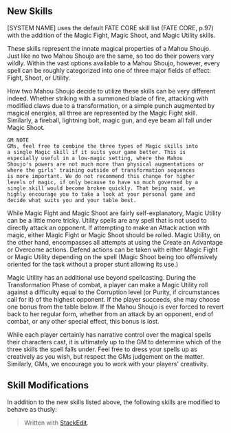## New Skills

[SYSTEM NAME] uses the default FATE CORE skill list (FATE CORE, p.97) with the addition of the Magic Fight, Magic Shoot, and Magic Utility skills. 

These skills represent the innate magical properties of a Mahou Shoujo. Just like no two Mahou Shoujo are the same, so too do their powers vary wildly. Within the vast options available to a Mahou Shoujo, however, every spell can be roughly categorized into one of three major fields of effect: Fight, Shoot, or Utility. 

How two Mahou Shoujo decide to utilize these skills can be very different indeed. Whether striking with a summoned blade of fire, attacking with modified claws due to a transformation, or a simple punch augmented by magical energies, all three are represented by the Magic Fight skill. Similarly, a fireball, lightning bolt, magic gun, and eye beam all fall under Magic Shoot. 

	GM NOTE
	GMs, feel free to combine the three types of Magic skills into 
	a single Magic skill if it suits your game better. This is
	especially useful in a low-magic setting, where the Mahou
	Shoujo's powers are not much more than physical augmentations or
	where the girls' training outside of transformation sequences
	is more important. We do not recommend this change for higher
	levels of magic, if only because to have so much governed by a 
	single skill would become broken quickly. That being said, we 
	highly encourage you to take a look at your personal game and
	decide what suits you and your table best.

While Magic Fight and Magic Shoot are fairly self-explanatory, Magic Utility can be a little more tricky. Utility spells are any spell that is not used to directly attack an opponent. If attempting to make an Attack action with magic, either Magic Fight or Magic Shoot should be rolled. Magic Utility, on the other hand, encompasses all attempts at using the Create an Advantage or Overcome actions. Defend actions can be taken with either Magic Fight or Magic Utility depending on the spell (Magic Shoot being too offensively oriented for the task without a proper stunt allowing its use.) 

Magic Utility has an additional use beyond spellcasting. During the Transformation Phase of combat, a player can make a Magic Utility roll against a difficulty equal to the Corruption level (or Purity, if circumstances call for it) of the highest opponent. If the player succeeds, she may choose one bonus from the table below. If the Mahou Shoujo is ever forced to revert back to her regular form, whether from an attack by an opponent, end of combat, or any other special effect, this bonus is lost.



While each player certainly has narrative control over the magical spells their characters cast, it is ultimately up to the GM to determine which of the three skills the spell falls under. Feel free to dress your spells up as creatively as you wish, but respect the GMs judgement on the matter. Similarly, GMs, we encourage you to work with your players' creativity. 

## Skill Modifications

In addition to the new skills listed above, the following skills are modified to behave as thusly:



> Written with [StackEdit](https://stackedit.io/).
<!--stackedit_data:
eyJoaXN0b3J5IjpbLTEwOTcwMDgzNjQsMjAwOTgxNTMwOSwtMT
IwMjc2MDE0NCwyOTg0MTc3MDldfQ==
-->